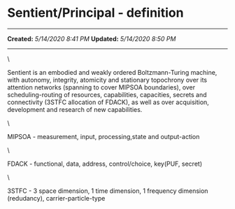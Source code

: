 Sentient/Principal - definition
===============================

  -------------- ---------------------
  **Created:**   *5/14/2020 8:41 PM*
  **Updated:**   *5/14/2020 8:50 PM*
  -------------- ---------------------

\

Sentient is an embodied and weakly ordered Boltzmann-Turing machine,
with autonomy, integrity, atomicity and stationary topochrony over its
attention networks (spanning to cover MIPSOA boundaries), over
scheduling-routing of resources, capabilities, capacities, secrets and
connectivity (3STFC allocation of FDACK), as well as over acquisition,
development and research of new capabilities.

\

MIPSOA - measurement, input, processing,state and output-action

\

FDACK - functional, data, address, control/choice, key(PUF, secret)

\

3STFC - 3 space dimension, 1 time dimension, 1 frequency dimension
(redudancy), carrier-particle-type

 

